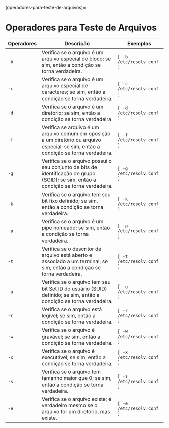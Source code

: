 (operadores-para-teste-de-arquivos)=
        
# Operadores para Teste de Arquivos

 | Operadores | Descrição                                                                                                                            | Exemplos                  |
 | ---------- | ------------------------------------------------------------------------------------------------------------------------------------ | ------------------------- |
 | `-b`       | Verifica se o arquivo é um arquivo especial de bloco; se sim, então a condição se torna verdadeira.                                  | `[ -b /etc/resolv.conf ]` |
 | `-c`       | Verifica se o arquivo é um arquivo especial de caracteres; se sim, então a condição se torna verdadeira.                             | `[ -c /etc/resolv.conf ]` |
 | `-d`       | Verifica se o arquivo é um diretório; se sim, então a condição se torna verdadeira                                                   | `[ -d /etc/resolv.conf ]` |
 | `-f`       | Verifica se arquivo é um arquivo comum em oposição a um diretório ou arquivo especial; se sim, então a condição se torna verdadeira. | `[ -f /etc/resolv.conf ]` |
 | `-g`       | Verifica se o arquivo possui o seu conjunto de bits de identificação de grupo (SGID); se sim, então a condição se torna verdadeira.  | `[ -g /etc/resolv.conf ]` |
 | `-k`       | Verifica se o arquivo tem seu bit fixo definido; se sim, então a condição se torna verdadeira.                                       | `[ -k /etc/resolv.conf ]` |
 | `-p`       | Verifica se o arquivo é um pipe nomeado; se sim, então a condição se torna verdadeira.                                               | `[ -p /etc/resolv.conf ]` |
 | `-t`       | Verifica se o descritor de arquivo está aberto e associado a um terminal; se sim, então a condição se torna verdadeira.              | `[ -t /etc/resolv.conf ]` |
 | `-u`       | Verifica se o arquivo tem seu bit Set ID do usuário (SUID) definido; se sim, então a condição se torna verdadeira.                   | `[ -u /etc/resolv.conf ]` |
 | `-r`       | Verifica se o arquivo está legível; se sim, então a condição se torna verdadeira.                                                    | `[ -r /etc/resolv.conf ]` |
 | `-w`       | Verifica se o arquivo é gravável; se sim, então a condição se torna verdadeira.                                                      | `[ -w /etc/resolv.conf ]` |
 | `-x`       | Verifica se o arquivo é executável; se sim, então a condição se torna verdadeira.                                                    | `[ -x /etc/resolv.conf ]` |
 | `-s`       | Verifica se o arquivo tem tamanho maior que 0; se sim, então a condição se torna verdadeira.                                         | `[ -s /etc/resolv.conf ]` |
 | `-e`       | Verifica se o arquivo existe; é verdadeiro mesmo se o arquivo for um diretório, mas existe.                                          | `[ -e /etc/resolv.conf ]` |

